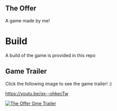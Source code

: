 ## The Offer
A game made by me! 

# Build
A build of the game is provided in this repo 

## Game Trailer
Click the following image to see the game trailer! :)

https://youtu.be/qx--ohkecTw

[![The Offer Gme Trailer](https://img.youtube.com/vi/BLsSRWvRAQ4/0.jpg)](https://www.youtube.com/watch?v=qx--ohkecTw)
